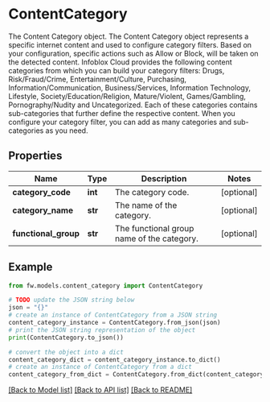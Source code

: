 # ContentCategory

The Content Category object.  The Content Category object represents a specific internet content and used to configure category filters. Based on your configuration, specific actions such as Allow or Block, will be taken on the detected content. Infoblox Cloud provides the following content categories from which you can build your category filters: Drugs, Risk/Fraud/Crime, Entertainment/Culture, Purchasing, Information/Communication, Business/Services, Information Technology, Lifestyle, Society/Education/Religion, Mature/Violent, Games/Gambling, Pornography/Nudity and Uncategorized. Each of these categories contains sub-categories that further define the respective content. When you configure your category filter, you can add as many categories and sub-categories as you need.

## Properties

Name | Type | Description | Notes
------------ | ------------- | ------------- | -------------
**category_code** | **int** | The category code. | [optional] 
**category_name** | **str** | The name of the category. | [optional] 
**functional_group** | **str** | The functional group name of the category. | [optional] 

## Example

```python
from fw.models.content_category import ContentCategory

# TODO update the JSON string below
json = "{}"
# create an instance of ContentCategory from a JSON string
content_category_instance = ContentCategory.from_json(json)
# print the JSON string representation of the object
print(ContentCategory.to_json())

# convert the object into a dict
content_category_dict = content_category_instance.to_dict()
# create an instance of ContentCategory from a dict
content_category_from_dict = ContentCategory.from_dict(content_category_dict)
```
[[Back to Model list]](../README.md#documentation-for-models) [[Back to API list]](../README.md#documentation-for-api-endpoints) [[Back to README]](../README.md)


